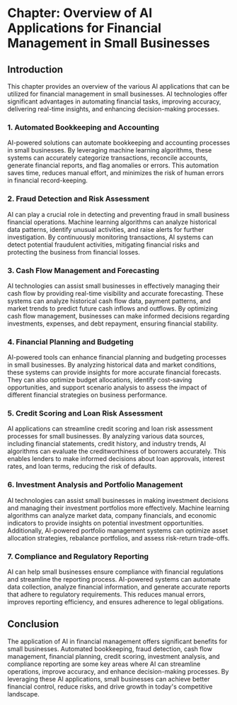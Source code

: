Chapter: Overview of AI Applications for Financial Management in Small Businesses
=================================================================================

Introduction
------------

This chapter provides an overview of the various AI applications that can be utilized for financial management in small businesses. AI technologies offer significant advantages in automating financial tasks, improving accuracy, delivering real-time insights, and enhancing decision-making processes.

### 1. Automated Bookkeeping and Accounting

AI-powered solutions can automate bookkeeping and accounting processes in small businesses. By leveraging machine learning algorithms, these systems can accurately categorize transactions, reconcile accounts, generate financial reports, and flag anomalies or errors. This automation saves time, reduces manual effort, and minimizes the risk of human errors in financial record-keeping.

### 2. Fraud Detection and Risk Assessment

AI can play a crucial role in detecting and preventing fraud in small business financial operations. Machine learning algorithms can analyze historical data patterns, identify unusual activities, and raise alerts for further investigation. By continuously monitoring transactions, AI systems can detect potential fraudulent activities, mitigating financial risks and protecting the business from financial losses.

### 3. Cash Flow Management and Forecasting

AI technologies can assist small businesses in effectively managing their cash flow by providing real-time visibility and accurate forecasting. These systems can analyze historical cash flow data, payment patterns, and market trends to predict future cash inflows and outflows. By optimizing cash flow management, businesses can make informed decisions regarding investments, expenses, and debt repayment, ensuring financial stability.

### 4. Financial Planning and Budgeting

AI-powered tools can enhance financial planning and budgeting processes in small businesses. By analyzing historical data and market conditions, these systems can provide insights for more accurate financial forecasts. They can also optimize budget allocations, identify cost-saving opportunities, and support scenario analysis to assess the impact of different financial strategies on business performance.

### 5. Credit Scoring and Loan Risk Assessment

AI applications can streamline credit scoring and loan risk assessment processes for small businesses. By analyzing various data sources, including financial statements, credit history, and industry trends, AI algorithms can evaluate the creditworthiness of borrowers accurately. This enables lenders to make informed decisions about loan approvals, interest rates, and loan terms, reducing the risk of defaults.

### 6. Investment Analysis and Portfolio Management

AI technologies can assist small businesses in making investment decisions and managing their investment portfolios more effectively. Machine learning algorithms can analyze market data, company financials, and economic indicators to provide insights on potential investment opportunities. Additionally, AI-powered portfolio management systems can optimize asset allocation strategies, rebalance portfolios, and assess risk-return trade-offs.

### 7. Compliance and Regulatory Reporting

AI can help small businesses ensure compliance with financial regulations and streamline the reporting process. AI-powered systems can automate data collection, analyze financial information, and generate accurate reports that adhere to regulatory requirements. This reduces manual errors, improves reporting efficiency, and ensures adherence to legal obligations.

Conclusion
----------

The application of AI in financial management offers significant benefits for small businesses. Automated bookkeeping, fraud detection, cash flow management, financial planning, credit scoring, investment analysis, and compliance reporting are some key areas where AI can streamline operations, improve accuracy, and enhance decision-making processes. By leveraging these AI applications, small businesses can achieve better financial control, reduce risks, and drive growth in today's competitive landscape.
